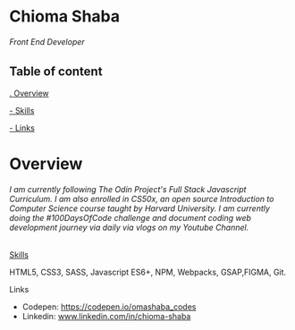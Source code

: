 # Chioma Shaba

###### Front End Developer

## Table of content

[ . Overview](https://github.com/omashabacodes)

[- Skills](https://github.com/omashabacodes)

[- Links]([Links])
 




# Overview

###### I am currently following The Odin Project's Full Stack Javascript Curriculum. I am also enrolled in CS50x, an open source Introduction to Computer Science course taught by Harvard University. I am currently doing the #100DaysOfCode challenge and document coding web development journey via daily via vlogs on my Youtube Channel.


[Skills](https://omashabacodes.github.io/Quote-generator/)

HTML5, CSS3, SASS, Javascript ES6+, NPM, Webpacks, GSAP,FIGMA, Git.




Links

- Codepen:  https://codepen.io/omashaba_codes
- Linkedin: www.linkedin.com/in/chioma-shaba
